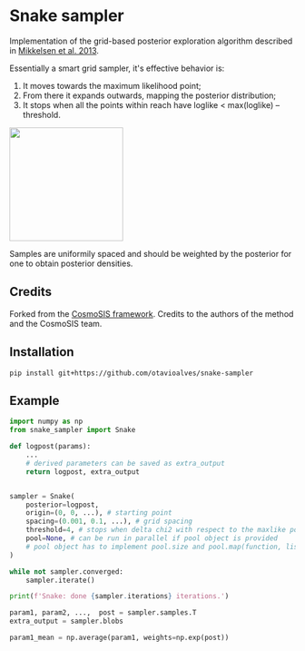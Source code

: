 # Snake sampler

Implementation of the grid-based posterior exploration algorithm described in [Mikkelsen et al. 2013](https://doi.org/10.1088/0004-637x/777/2/172).

Essentially a smart grid sampler, it's effective behavior is:
1. It moves towards the maximum likelihood point;
2. From there it expands outwards, mapping the posterior distribution;
3. It stops when all the points within reach have loglike < max(loglike) – threshold.

<img src="https://otavioalves.com/images/snake.gif" width="200px" height="200px"/>

Samples are uniformily spaced and should be weighted by the posterior for one to obtain posterior densities.

## Credits

Forked from the [CosmoSIS framework](https://github.com/joezuntz/cosmosis). Credits to the authors of the method and the CosmoSIS team.

## Installation

```
pip install git+https://github.com/otavioalves/snake-sampler
```

## Example

```python
import numpy as np
from snake_sampler import Snake

def logpost(params):
    ...
    # derived parameters can be saved as extra_output
    return logpost, extra_output


sampler = Snake(
    posterior=logpost,
    origin=(0, 0, ...), # starting point
    spacing=(0.001, 0.1, ...), # grid spacing
    threshold=4, # stops when delta chi2 with respect to the maxlike point reaches threshold
    pool=None, # can be run in parallel if pool object is provided
    # pool object has to implement pool.size and pool.map(function, list)
)

while not sampler.converged:
    sampler.iterate()

print(f'Snake: done {sampler.iterations} iterations.')

param1, param2, ...,  post = sampler.samples.T
extra_output = sampler.blobs

param1_mean = np.average(param1, weights=np.exp(post))
```
